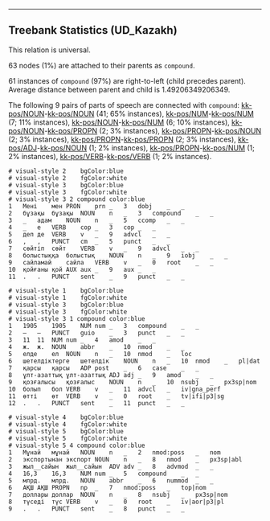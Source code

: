 

--------------------------------------------------------------------------------

## Treebank Statistics (UD_Kazakh)

This relation is universal.

63 nodes (1%) are attached to their parents as `compound`.

61 instances of `compound` (97%) are right-to-left (child precedes parent).
Average distance between parent and child is 1.49206349206349.

The following 9 pairs of parts of speech are connected with `compound`: [kk-pos/NOUN]()-[kk-pos/NOUN]() (41; 65% instances), [kk-pos/NUM]()-[kk-pos/NUM]() (7; 11% instances), [kk-pos/NOUN]()-[kk-pos/NUM]() (6; 10% instances), [kk-pos/NOUN]()-[kk-pos/PROPN]() (2; 3% instances), [kk-pos/PROPN]()-[kk-pos/NOUN]() (2; 3% instances), [kk-pos/PROPN]()-[kk-pos/PROPN]() (2; 3% instances), [kk-pos/ADJ]()-[kk-pos/NOUN]() (1; 2% instances), [kk-pos/PROPN]()-[kk-pos/NUM]() (1; 2% instances), [kk-pos/VERB]()-[kk-pos/VERB]() (1; 2% instances).


~~~ conllu
# visual-style 2	bgColor:blue
# visual-style 2	fgColor:white
# visual-style 3	bgColor:blue
# visual-style 3	fgColor:white
# visual-style 3 2 compound	color:blue
1	Мені	мен	PRON	prn	_	3	dobj	_	_
2	бұзақы	бұзақы	NOUN	n	_	3	compound	_	_
3	_	адам	NOUN	n	_	5	ccomp	_	_
4	_	е	VERB	cop	_	3	cop	_	_
5	деп	де	VERB	v	_	9	advcl	_	_
6	,	,	PUNCT	cm	_	5	punct	_	_
7	сөйтіп	сөйт	VERB	v	_	9	advcl	_	_
8	болыстыққа	болыстық	NOUN	n	_	9	iobj	_	_
9	сайламай	сайла	VERB	v	_	0	root	_	_
10	қойғаны	қой	AUX	aux	_	9	aux	_	_
11	.	.	PUNCT	sent	_	9	punct	_	_

~~~


~~~ conllu
# visual-style 1	bgColor:blue
# visual-style 1	fgColor:white
# visual-style 3	bgColor:blue
# visual-style 3	fgColor:white
# visual-style 3 1 compound	color:blue
1	1905	1905	NUM	num	_	3	compound	_	_
2	—	—	PUNCT	guio	_	3	punct	_	_
3	11	11	NUM	num	_	4	amod	_	_
4	ж.	ж.	NOUN	abbr	_	10	nmod	_	_
5	елде	ел	NOUN	n	_	10	nmod	_	loc
6	шетелдіктерге	шетелдік	NOUN	n	_	10	nmod	_	pl|dat
7	қарсы	қарсы	ADP	post	_	6	case	_	_
8	ұлт-азаттық	ұлт-азаттық	ADJ	adj	_	9	amod	_	_
9	қозғалысы	қозғалыс	NOUN	n	_	10	nsubj	_	px3sp|nom
10	болып	бол	VERB	v	_	11	advcl	_	iv|gna_perf
11	өтті	өт	VERB	v	_	0	root	_	tv|ifi|p3|sg
12	.	.	PUNCT	sent	_	11	punct	_	_

~~~


~~~ conllu
# visual-style 4	bgColor:blue
# visual-style 4	fgColor:white
# visual-style 5	bgColor:blue
# visual-style 5	fgColor:white
# visual-style 5 4 compound	color:blue
1	Мұнай	мұнай	NOUN	n	_	2	nmod:poss	_	nom
2	экспортынан	экспорт	NOUN	n	_	8	nmod	_	px3sp|abl
3	жыл__сайын	жыл__сайын	ADV	adv	_	8	advmod	_	_
4	16,3	16,3	NUM	num	_	5	compound	_	_
5	млрд.	млрд.	NOUN	abbr	_	6	nummod	_	_
6	АҚШ	АҚШ	PROPN	np	_	7	nmod:poss	_	top|nom
7	доллары	доллар	NOUN	n	_	8	nsubj	_	px3sp|nom
8	түседі	түс	VERB	v	_	0	root	_	iv|aor|p3|pl
9	.	.	PUNCT	sent	_	8	punct	_	_

~~~


